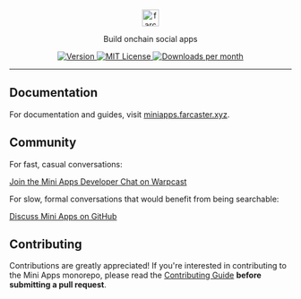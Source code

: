 <br />

<p align="center">
  <a href="https://miniapps.farcaster.xyz">
      <picture>
        <source media="(prefers-color-scheme: dark)" srcset="https://raw.githubusercontent.com/farcasterxyz/miniapps/main/.github/gh-logo-dark.svg">
        <img alt="farcaster mini apps logo" src="https://raw.githubusercontent.com/farcasterxyz/miniapps/main/.github/gh-logo-light.svg" width="auto" height="30">
      </picture>
  </a>
</p>

<p align="center">
  Build onchain social apps
</p>

<p align="center">
  <a href="https://www.npmjs.com/package/@farcaster/frame-sdk">
    <picture>
      <source media="(prefers-color-scheme: dark)" srcset="https://img.shields.io/npm/v/@farcaster/frame-sdk?colorA=21262d&colorB=21262d">
      <img src="https://img.shields.io/npm/v/@farcaster/frame-sdk?colorA=f6f8fa&colorB=f6f8fa" alt="Version">
    </picture>
  </a>
  <a href="https://github.com/farcasterxyz/frames/blob/main/LICENSE">
    <picture>
      <source media="(prefers-color-scheme: dark)" srcset="https://img.shields.io/npm/l/@farcaster/frame-sdk?colorA=21262d&colorB=21262d">
      <img src="https://img.shields.io/npm/l/@farcaster/frame-sdk?colorA=f6f8fa&colorB=f6f8fa" alt="MIT License">
    </picture>
  </a>
  <a href="https://www.npmjs.com/package/@farcaster/frame-sdk">
    <picture>
      <source media="(prefers-color-scheme: dark)" srcset="https://img.shields.io/npm/dm/@farcaster/frame-sdk?colorA=21262d&colorB=21262d">
      <img src="https://img.shields.io/npm/dm/@farcaster/frame-sdk?colorA=f6f8fa&colorB=f6f8fa" alt="Downloads per month">
    </picture>
  </a>
</p>

---

## Documentation

For documentation and guides, visit [miniapps.farcaster.xyz](https://miniapps.farcaster.xyz).

## Community

For fast, casual conversations:

[Join the Mini Apps Developer Chat on Warpcast](https://warpcast.com/~/group/X2P7HNc4PHTriCssYHNcmQ)

For slow, formal conversations that would benefit from being searchable:

[Discuss Mini Apps on GitHub](https://github.com/farcasterxyz/miniapps/discussions)

## Contributing

Contributions are greatly appreciated! If you're interested in contributing to the Mini Apps monorepo, please read the [Contributing Guide](https://github.com/farcasterxyz/miniapps/blob/main/.github/CONTRIBUTING.md) **before submitting a pull request**.

